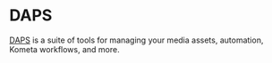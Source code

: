 # DAPS

[DAPS](https://github.com/Drazzilb08/daps/wiki/) is a suite of tools for managing your media assets, automation, Kometa workflows, and more.